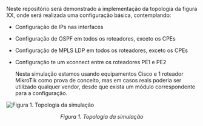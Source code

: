   Neste repositório será demonstrado a implementação da topologia da figura XX, onde será realizada uma configuração básica, contemplando:
* Configuração de IPs nas interfaces
* Configuração de OSPF em todos os roteadores, exceto os CPEs
* Configuração de MPLS LDP em todos os roteadores, exceto os CPEs
* Configuração te um xconnect entre os roteadores PE1 e PE2

  Nesta simulação estamos usando equipamentos Cisco e 1 roteador MikroTik como prova de conceito, mas em casos reais poderia ser utilizado qualquer vendor, desde que exista um módulo correspondente para a configuração.

![Figura 1. Topologia da simulação](https://github.com/renatoalmeidaoliveira/TutorialAnsible/blob/assets/topologia.bmp?raw=true) <p align="center">
  *Figura 1. Topologia da simulação*
</p>

